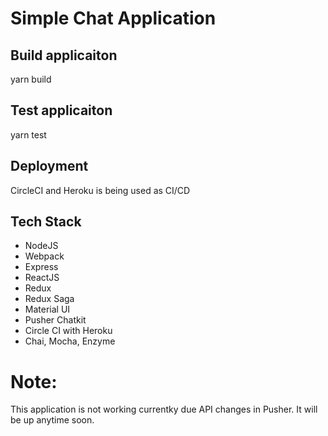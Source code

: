 # Simple Chat Application

## Build applicaiton
yarn build 

## Test applicaiton
yarn test 


## Deployment
CircleCI and Heroku is being used as CI/CD

## Tech Stack
* NodeJS
* Webpack
* Express
* ReactJS
* Redux
* Redux Saga
* Material UI
* Pusher Chatkit
* Circle CI with Heroku
* Chai, Mocha, Enzyme




# Note:
This application is not working currentky due API changes in Pusher. It will be up anytime soon.
